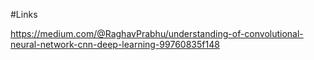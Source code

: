 #Links

https://medium.com/@RaghavPrabhu/understanding-of-convolutional-neural-network-cnn-deep-learning-99760835f148
